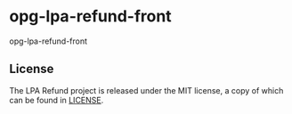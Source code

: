 # opg-lpa-refund-front
opg-lpa-refund-front

License
-------

The LPA Refund project is released under the MIT license, a copy of which can be found in [LICENSE](LICENSE).
